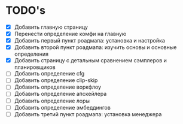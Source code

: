 # TODO's

- [x] Добавить главную страницу
- [x] Перенести определение комфи на главную
- [x] Добавить первый пункт роадмапа: установка и настройка
- [x] Добавить второй пункт роадмапа: изучить основы и основные определения
- [x] Добавить страницу с детальным сравнением сэмплеров и планировщиков
- [ ] Добавить определение cfg
- [ ] Добавить определение clip-skip
- [ ] Добавить определение воркфлоу
- [ ] Добавить определение апскейлера
- [ ] Добавить определение лоры
- [ ] Добавить определение эмбеддингов
- [ ] Добавить третий пункт роадмапа: установка менеджера
